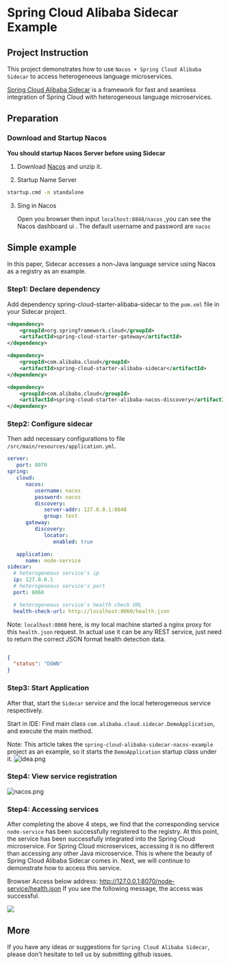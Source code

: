 # Spring Cloud Alibaba Sidecar Example

## Project Instruction

This project demonstrates how to use `Nacos + Spring Cloud Alibaba Sidecar` to access heterogeneous language microservices.

[Spring Cloud Alibaba Sidecar](https://spring-cloud-alibaba-group.github.io/github-pages/hoxton/zh-cn/index.html#_spring_cloud_alibaba_sidecar)  is a framework for fast and seamless integration of Spring Cloud with heterogeneous language microservices.



## Preparation

### Download and Startup Nacos

**You should startup Nacos Server before using Sidecar**

1. Download [Nacos](https://archive.apache.org/dist/rocketmq/4.3.2/rocketmq-all-4.3.2-bin-release.zip) and unzip it.

2. Startup Name Server

```bash
startup.cmd -m standalone
```

3. Sing in Nacos
   
   Open you browser then input `localhost:8848/nacos` ,you can see the Nacos dashboard ui .
   The default username and password are `nacos`


## Simple example
In this paper, Sidecar accesses a non-Java language service using Nacos as a registry as an example.


### Step1: Declare dependency
Add dependency spring-cloud-starter-alibaba-sidecar to the `pom.xml` file in your Sidecar project.

```xml
<dependency>
    <groupId>org.springframework.cloud</groupId>
    <artifactId>spring-cloud-starter-gateway</artifactId>
</dependency>

<dependency>
    <groupId>com.alibaba.cloud</groupId>
    <artifactId>spring-cloud-starter-alibaba-sidecar</artifactId>
</dependency>

<dependency>
    <groupId>com.alibaba.cloud</groupId>
    <artifactId>spring-cloud-starter-alibaba-nacos-discovery</artifactId>
</dependency>
```

### Step2: Configure sidecar
Then add necessary configurations to file `/src/main/resources/application.yml`.
```yaml
server:
   port: 8070
spring:
   cloud:
      nacos:
         username: nacos
         password: nacos
         discovery:
            server-addr: 127.0.0.1:8848
            group: test
      gateway:
         discovery:
            locator:
               enabled: true

   application:
      name: node-service
sidecar:
  # heterogeneous service‘s ip
  ip: 127.0.0.1
  # heterogeneous service's port
  port: 8060

  # heterogeneous service's health check URL
  health-check-url: http://localhost:8060/health.json
```
Note: `localhost:8060` here, is my local machine started a nginx proxy for this `health.json` request. In actual use it can be any REST service, just need to return the correct JSON format health detection data.
```json

{
  "status": "DOWN"
}
```

### Step3: Start Application
After that, start the `Sidecar` service and the local heterogeneous service respectively.

Start in IDE: Find main class  `com.alibaba.cloud.sidecar.DemoApplication`, and execute the main method.

Note: This article takes the `spring-cloud-alibaba-sidecar-nacos-example` project as an example, so it starts the `DemoApplication` startup class under it.
![idea.png](https://cdn.nlark.com/yuque/0/2022/png/1752280/1662550869316-98d574af-d1ba-4c00-a0af-5e33e13075fd.png)

### Step4: View service registration
![nacos.png](https://cdn.nlark.com/yuque/0/2022/png/1752280/1662605412601-06780784-915c-40f6-b6b2-67176f6c5419.png)




### Step4: Accessing services
After completing the above 4 steps, we find that the corresponding service `node-service` has been successfully registered to the registry. At this point, the service has been successfully integrated into the Spring Cloud microservice. For Spring Cloud microservices, accessing it is no different than accessing any other Java microservice.
This is where the beauty of Spring Cloud Alibaba Sidecar comes in. Next, we will continue to demonstrate how to access this service.

Browser Access below address:
http://127.0.0.1:8070/node-service/health.json
If you see the following message, the access was successful.

![](https://cdn.nlark.com/yuque/0/2022/png/1752280/1662549893322-1b7a761a-ecd7-44ae-88b6-872eca43a866.png)

## More

If you have any ideas or suggestions for `Spring Cloud Alibaba Sidecar`, please don't hesitate to tell us by submitting github issues.

